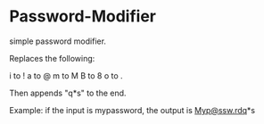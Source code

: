 # Password-Modifier

simple password modifier.

Replaces the following:

i to !
a to @
m to M
B to 8
o to .

Then appends "q*s" to the end.

Example: if the input is mypassword, the output is Myp@ssw.rdq*s
